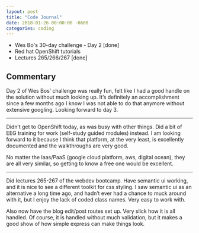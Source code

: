 ```yaml
---
layout: post
title: "Code Journal"
date: 2018-01-26 00:00:00 -0600
categories: coding
---
```


- Wes Bo's 30-day challenge - Day 2 [done]
- Red hat OpenShift tutorials
- Lectures 265/266/267 [done]

## Commentary

Day 2 of Wes Bos’ challenge was really fun, felt like I had a good handle on the solution without much looking up. It’s definitely an accomplishment since a few months ago I know I was not able to do that anymore without extensive googling. Looking forward to day 3.

---

Didn’t get to OpenShift today, as was busy with other things. Did a bit of EEG training for work (self-study guided modules) instead. I am looking forward to it because I think that platform, at the very least, is excellently documented and the walkthroughs are very good.

No matter the Iaas/PaaS (google cloud platform, aws, digital ocean), they are all very similar, so getting to know a free one would be excellent.

---

Did lectures 265-267 of the webdev bootcamp. Have semantic ui working, and it is nice to see a different toolkit for css styling. I saw semantic ui as an alternative a long time ago, and hadn’t ever had a chance to muck around with it, but I enjoy the lack of coded class names. Very easy to work with.

Also now have the blog edit/post routes set up. Very slick how it is all handled. Of course, it is handled without much validation, but it makes a good show of how simple express can make things look.
